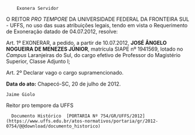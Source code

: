         Exonera Servidor  

O REITOR *PRO TEMPORE* DA UNIVERSIDADE FEDERAL DA FRONTEIRA SUL - UFFS, no uso das suas atribuições legais, tendo em vista o Requerimento de Exoneração datado de 04.07.2012, resolve:

 Art. 1º EXONERAR, a pedido, a partir de 10.07.2012, **JOSÉ ÂNGELO NOGUEIRA DE MENEZES JÚNIOR**, matrícula SIAPE nº 1941569, lotado no *Campus* Laranjeiras do Sul, do cargo efetivo de Professor do Magistério Superior, Classe Adjunto I;

 Art. 2º Declarar vago o cargo supramencionado.

  

   **Data do ato:** Chapecó-SC, 20 de julho de 2012.   
 

    Jaime Giolo   
 Reitor pro tempore da UFFS 

      Documento Histórico  [PORTARIA Nº 754/GR/UFFS/2012](https://www.uffs.edu.br/atos-normativos/portaria/gr/2012-0754/@@download/documento_historico)     
      